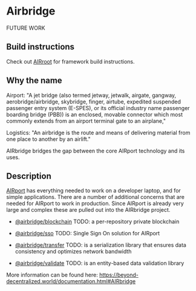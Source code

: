 # Airbridge

FUTURE WORK

## Build instructions

Check out [AIRroot](https://github.com/beyond-decentralized/AIRroot) for framework build instructions.

## Why the name 

Airport: "A jet bridge (also termed jetway, jetwalk, airgate, gangway, aerobridge/airbridge,
skybridge, finger, airtube, expedited suspended passenger entry system (E-SPES), or its 
official industry name passenger boarding bridge (PBB)) is an enclosed, movable connector
which most commonly extends from an airport terminal gate to an airplane,"

Logistics: "An airbridge is the route and means of delivering material from one place to 
another by an airlift."

AIRbridge bridges the gap between the core AIRport technology and its uses.

## Description

[AIRport](https://github.com/beyond-decentralized/AIRport) has everything needed
to work on a developer laptop, and for simple applications.  There are a number
of additional concerns that are needed for AIRport to work in production.  Since
AIRport is already very large and complex these are pulled out into the AIRbridge
project.


- [@airbridge/blockchain](./blockchain) TODO: a per-repository private blockchain

- [@airbridge/sso](./sso) TODO: Single Sign On solution for AIRport

- [@airbridge/transfer](./transfer) TODO: is a serialization library that ensures data
consistency and optimizes network bandwidth

- [@airbridge/validate](./validate) TODO: is an entity-based data validation library


More information can be found here:
https://beyond-decentralized.world/documentation.html#AIRbridge